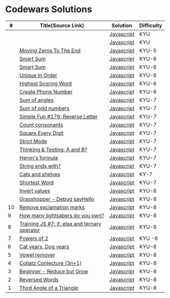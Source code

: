 # Codewars Solutions



| #   | Title(Source Link)                                                                                                                                                          | Solution                                                    | Difficulty |
| --- | -------------------------------------------------------------------------------------------------------------------------------------------------------------- | ----------------------------------------------------------- | ---------- |
|    | []() |    [Javascript](./KYU-)    | KYU        |
|    | []() |    [Javascript](./KYU-)    | KYU        |
|    | [Moving Zeros To The End](https://www.codewars.com/kata/52597aa56021e91c93000cb0) |   [Javascript](./KYU-5/moving_zeros.js)  | KYU-5 |
|    | [Smart Sum](https://www.codewars.com/kata/5831200eb812b8016d000094) |    [Javascript](./KYU-6/Smart_Sum.js)    | KYU-6       |
|    | [Smart Sum](https://www.codewars.com/kata/54e6533c92449cc251001667) |    [Javascript](./KYU-6/Unique_Order.js) | KYU-6    |
|    | [Unique In Order](https://www.codewars.com/kata/54e6533c92449cc251001667) |    [Javascript](./KYU-6/Unique_Order.js) | KYU-6    |
|    | [Highest Scoring Word](https://www.codewars.com/kata/57eb8fcdf670e99d9b000272) |    [Javascript](./KYU-6/Highest.js) | KYU-6    |
|    | [Create Phone Number](https://www.codewars.com/kata/525f50e3b73515a6db000b83) |    [Javascript](./KYU-6/Number.js)  | KYU-6     |
|    | [Sum of angles](https://www.codewars.com/kata/5a03b3f6a1c9040084001765) |    [Javascript](./KYU-7/Sum_of_angles.js) | KYU-7     | 
|    | [Sum of odd numbers](https://www.codewars.com/kata/55fd2d567d94ac3bc9000064)| [Javascript](./KYU-7/Sum_of_odd_numbers.js)|KYU-7  |
|    | [Simple Fun #176: Reverse Letter](https://www.codewars.com/kata/58b8c94b7df3f116eb00005b) |    [Javascript](./KYU-7/Reverse_Letter.js) | KYU-7 |
|    | [Count consonants](https://www.codewars.com/kata/564e7fc20f0b53eb02000106) |    [Javascript](./KYU-7/consonants.js)  | KYU-7    |
|    | [Square Every Digit](https://www.codewars.com/kata/546e2562b03326a88e000020) |    [Javascript](./KYU-7/Digit.js)    | KYU-7     |
|    | [Strict Mode](https://www.codewars.com/kata/639918bef003910b2146d0b8) |    [Javascript](./KYU-7/Strict_Mode.js)    | KYU-7      |
|    | [Thinking & Testing: A and B?](https://www.codewars.com/kata/56d904db9963e9cf5000037d) |  [Javascript](./KYU-7/Testing.js)|KYU-7|
|    | [Heron's formula](https://www.codewars.com/kata/57aa218e72292d98d500240f) |    [Javascript](./KYU-7/formula.js)    | KYU-7      |
|    | [String ends with?](https://www.codewars.com/kata/51f2d1cafc9c0f745c00037d) |    [Javascript](./KYU-7/String_ends.js)    | KYU-7|
|    | [Cats and shelves](https://www.codewars.com/kata/62c93765cef6f10030dfa92b) |    [Javascript](./KYU-7/shelves.js)    | KY-7      |
|    | [Shortest Word](https://www.codewars.com/kata/57cebe1dc6fdc20c57000ac9) |    [Javascript](./KYU-7/Shortest.js)    | KYU-7       |
|    | [Invert values](https://www.codewars.com/kata/5899dc03bc95b1bf1b0000ad) |    [Javascript](./KYU-8/Invert.js)    | KYU-8         |
|    | [Grasshopper - Debug sayHello](https://www.codewars.com/kata/5625618b1fe21ab49f00001f)|[Javascript](./KYU8/Grasshopper.js)|KYU-8|
|  10  | [Remove exclamation marks](https://www.codewars.com/kata/57a0885cbb9944e24c00008e) |    [Javascript](./KYU-8/Remove.js)  | KYU-8|
|  9  | [How many lightsabers do you own?](https://www.codewars.com/kata/51f9d93b4095e0a7200001b8) |[Javascript](./KYU8/lightsabers.js)|KYU-8 |
|  8  | [Training JS #7: if..else and ternary operator](https://www.codewars.com/kata/57202aefe8d6c514300001fd) |    [Javascript](./KYU-8/ternary_operator.js)    | KYU-8  |
|  7  | [Powers of 2](https://www.codewars.com/kata/57a083a57cb1f31db7000028) |    [Javascript](./KYU-8/Powers_of_2.js)    | KYU -8     |
|  6  | [Cat years, Dog years](https://www.codewars.com/kata/5a6663e9fd56cb5ab800008b) |    [Javascript](./KYU-8/Cat_years_Dog_years.js)    | KYU-8        |
|  5  | [Vowel remover](https://www.codewars.com/kata/5547929140907378f9000039) |    [Javascript](./KYU-8/Vowel_remover.js)   | KYU-8   |
|  4  | [Collatz Conjecture (3n+1)](https://www.codewars.com/kata/577a6e90d48e51c55e000217) |[Javascript](./KYU8/Collatz_Conjecture.js) | KYU-8 |
|  3  | [Beginner - Reduce but Grow](https://www.codewars.com/kata/57f780909f7e8e3183000078) | [Javascript](./KYU-8/Beginner.js)|KYU-8  |
|  2  | [Reversed Words](https://www.codewars.com/kata/51c8991dee245d7ddf00000e) |    [Javascript](./KYU-8/Reversed_Words.js)  | KYU-8  |
|  1  | [Third Angle of a Triangle](https://www.codewars.com/kata/5a023c426975981341000014) |[Javascript](./KYU-8/Third_Angle_of_Triangle.js)|KYU-8 |


